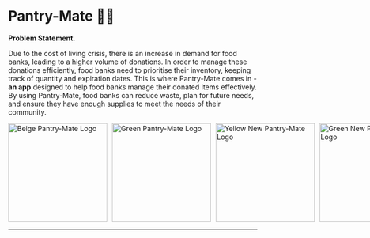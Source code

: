 # Pantry-Mate 🥫🍇 
**Problem Statement.**

Due to the cost of living crisis, there is an increase in demand for food banks, leading to a higher volume of donations. In order to manage these donations efficiently, food banks need to prioritise their inventory, keeping track of quantity and expiration dates. This is where Pantry-Mate comes in - **an app** designed to help food banks manage their donated items effectively. By using Pantry-Mate, food banks can reduce waste, plan for future needs, and ensure they have enough supplies to meet the needs of their community.

<div style="display: flex; gap: 10px;">
<img src="https://i.imgur.com/8owzK2n.png" alt="Beige Pantry-Mate Logo" width="200"/>
<img src="https://i.imgur.com/FczqVyT.png" alt="Green Pantry-Mate Logo" width="200"/>
<img src="https://i.imgur.com/CqsU0Ct.png" alt="Yellow New Pantry-Mate Logo" width="200"/>
<img src="https://i.imgur.com/iqRqZ2V.png" alt="Green New Pantry-Mate Logo" width="200"/>
</div>
<hr>